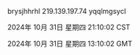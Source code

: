 brysjhhrhl 219.139.197.74 yqqlmgsycl

2024年 10月 31日 星期四 21:10:02 CST

2024年 10月 31日 星期四 13:10:02 GMT
